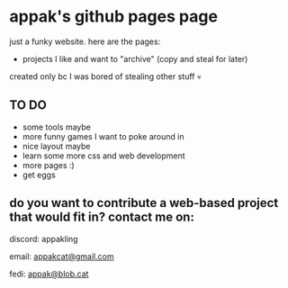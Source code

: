 # appak's github pages page
just a funky website. here are the pages:
- projects I like and want to "archive" (copy and steal for later)

created only bc I was bored of stealing other stuff :skull:

## TO DO

- some tools maybe
- more funny games I want to poke around in
- nice layout maybe
- learn some more css and web development
- more pages :)
- get eggs

## do you want to contribute a web-based project that would fit in? contact me on:

discord: appakling 

email: appakcat@gmail.com

fedi: appak@blob.cat
